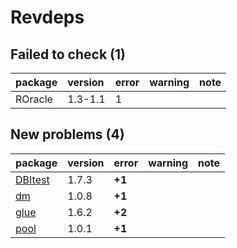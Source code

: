 # Revdeps

## Failed to check (1)

|package |version |error |warning |note |
|:-------|:-------|:-----|:-------|:----|
|ROracle |1.3-1.1 |1     |        |     |

## New problems (4)

|package |version |error  |warning |note |
|:-------|:-------|:------|:-------|:----|
|[DBItest](problems.md#dbitest)|1.7.3   |__+1__ |        |     |
|[dm](problems.md#dm)|1.0.8   |__+1__ |        |     |
|[glue](problems.md#glue)|1.6.2   |__+2__ |        |     |
|[pool](problems.md#pool)|1.0.1   |__+1__ |        |     |

